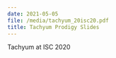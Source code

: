 ```yaml
---
date: 2021-05-05
file: /media/tachyum_20isc20.pdf
title: Tachyum Prodigy Slides
---
```


 Tachyum at ISC 2020